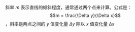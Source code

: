 斜率 $m$ 表示直线的倾斜程度，通常通过两个点来计算。公式是：
$$m = \frac{\Delta y}{\Delta x}$$
 ，斜率是两点之间的 $y$ 值变化量 $\Delta y$ 除以 $x$ 值变化量 $\Delta x$